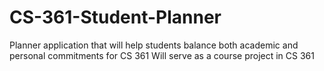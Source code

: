# CS-361-Student-Planner
Planner application that will help students balance both academic and personal commitments for CS 361
Will serve as a course project in CS 361
